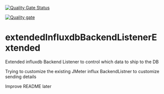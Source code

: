 [![Quality Gate Status](https://sonarcloud.io/api/project_badges/measure?project=gvasanka_extendedInfluxdbBackendListenerExtended&metric=alert_status)](https://sonarcloud.io/dashboard?id=gvasanka_extendedInfluxdbBackendListenerExtended)

[![Quality gate](https://sonarcloud.io/api/project_badges/quality_gate?project=gvasanka_extendedInfluxdbBackendListenerExtended)](https://sonarcloud.io/dashboard?id=gvasanka_extendedInfluxdbBackendListenerExtended)

# extendedInfluxdbBackendListenerExtended
Extended influxdb Backend Listener to control which data to ship to the DB


Trying to customize the existing JMeter influx BackendListner to customize sending details

Improve README later

